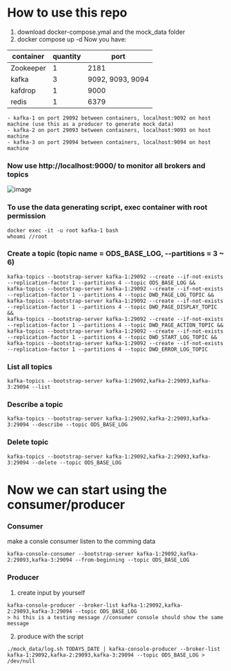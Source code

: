 # How to use this repo
1. download docker-compose.ymal and the mock_data folder
2. docker compose up -d
Now you have:

| container  | quantity |port|
| ------------- | ------------- |---|
|Zookeeper|1|2181|
|kafka|3|9092, 9093, 9094|
|kafdrop|1|9000|
|redis|1|6379|

    - kafka-1 on port 29092 between containers, localhost:9092 on host machine (use this as a producer to generate mock data)
    - kafka-2 on port 29093 between containers, localhost:9093 on host machine
    - kafka-3 on port 29094 between containers, localhost:9094 on host machine


### Now use http://localhost:9000/ to monitor all brokers and topics
![image](https://user-images.githubusercontent.com/14934562/220826742-146f47a3-fc4b-4201-97cc-5ada930be912.png)


### To use the data generating script, exec container with root permission
```
docker exec -it -u root kafka-1 bash
whoami //root
```


### Create a topic (topic name = ODS_BASE_LOG, --partitions = 3 ~ 6)
```
kafka-topics --bootstrap-server kafka-1:29092 --create --if-not-exists --replication-factor 1 --partitions 4 --topic ODS_BASE_LOG &&
kafka-topics --bootstrap-server kafka-1:29092 --create --if-not-exists --replication-factor 1 --partitions 4 --topic DWD_PAGE_LOG_TOPIC &&
kafka-topics --bootstrap-server kafka-1:29092 --create --if-not-exists --replication-factor 1 --partitions 4 --topic DWD_PAGE_DISPLAY_TOPIC &&
kafka-topics --bootstrap-server kafka-1:29092 --create --if-not-exists --replication-factor 1 --partitions 4 --topic DWD_PAGE_ACTION_TOPIC &&
kafka-topics --bootstrap-server kafka-1:29092 --create --if-not-exists --replication-factor 1 --partitions 4 --topic DWD_START_LOG_TOPIC &&
kafka-topics --bootstrap-server kafka-1:29092 --create --if-not-exists --replication-factor 1 --partitions 4 --topic DWD_ERROR_LOG_TOPIC
```
### List all topics
```
kafka-topics --bootstrap-server kafka-1:29092,kafka-2:29093,kafka-3:29094 --list
```

### Describe a topic
```
kafka-topics --bootstrap-server kafka-1:29092,kafka-2:29093,kafka-3:29094 --describe --topic ODS_BASE_LOG
```

### Delete topic
```
kafka-topics --bootstrap-server kafka-1:29092,kafka-2:29093,kafka-3:29094 --delete --topic ODS_BASE_LOG
```

# Now we can start using the consumer/producer

### Consumer

make a consle consumer listen to the comming data
```
kafka-console-consumer --bootstrap-server kafka-1:29092,kafka-2:29093,kafka-3:29094 --from-beginning --topic ODS_BASE_LOG
```

### Producer

1. create input by yourself
```
kafka-console-producer --broker-list kafka-1:29092,kafka-2:29093,kafka-3:29094 --topic ODS_BASE_LOG
> hi this is a testing message //consumer console should show the same message
```
2. produce with the script
```
./mock_data/log.sh TODAYS_DATE | kafka-console-producer --broker-list kafka-1:29092,kafka-2:29093,kafka-3:29094 --topic ODS_BASE_LOG > /dev/null
```
